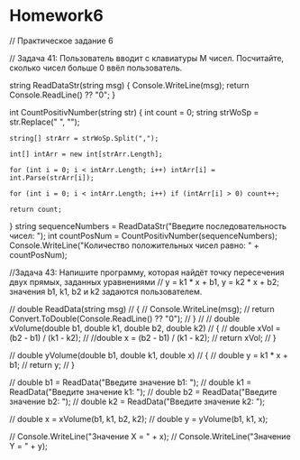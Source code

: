 ﻿# Homework6
// Практическое задание 6

// Задача 41: Пользователь вводит с клавиатуры M чисел. Посчитайте, сколько чисел больше 0 ввёл пользователь.

string ReadDataStr(string msg)
{
    Console.WriteLine(msg);
    return Console.ReadLine() ?? "0";
}

int CountPositivNumber(string str)
{
    int count = 0;
    string strWoSp = str.Replace(" ", "");

    string[] strArr = strWoSp.Split(",");

    int[] intArr = new int[strArr.Length];

    for (int i = 0; i < intArr.Length; i++) intArr[i] = int.Parse(strArr[i]);

    for (int i = 0; i < intArr.Length; i++) if (intArr[i] > 0) count++;

    return count;
}
string sequenceNumbers = ReadDataStr("Введите последовательность чисел: ");
int countPosNum = CountPositivNumber(sequenceNumbers);
Console.WriteLine("Количество положительных чисел равно: " + countPosNum);



//Задача 43: Напишите программу, которая найдёт точку пересечения двух прямых, заданных уравнениями 
// y = k1 * x + b1, y = k2 * x + b2; значения b1, k1, b2 и k2 задаются пользователем.

// double ReadData(string msg)
// {
//     Console.WriteLine(msg);
//     return Convert.ToDouble(Console.ReadLine() ?? "0");
// }
// 
// double xVolume(double b1, double k1, double b2, double k2)
// {
//     double xVol = (b2 - b1) / (k1 - k2);
//     //double x = (b2 - b1) / (k1 - k2);
//     return xVol;
// }

// double yVolume(double b1, double k1, double x)
// {
//     double y = k1 * x + b1;
//     return y;
// }

// double b1 = ReadData("Введите значение b1: ");
// double k1 = ReadData("Введите значение k1: ");
// double b2 = ReadData("Введите значение b2: ");
// double k2 = ReadData("Введите значение k2: ");

// double x = xVolume(b1, k1, b2, k2);
// double y = yVolume(b1, k1, x);

// Console.WriteLine("Значение Х = " + x);
// Console.WriteLine("Значение Y = " + y);
